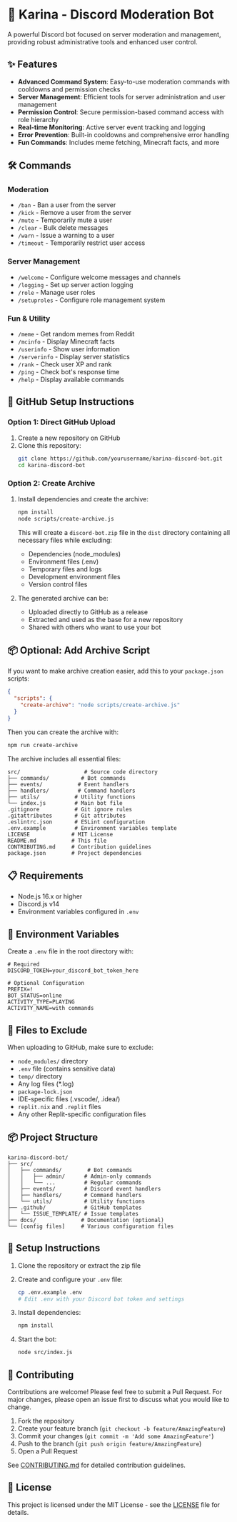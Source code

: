 # 🤖 Karina - Discord Moderation Bot

A powerful Discord bot focused on server moderation and management, providing robust administrative tools and enhanced user control.

## ✨ Features

- **Advanced Command System**: Easy-to-use moderation commands with cooldowns and permission checks
- **Server Management**: Efficient tools for server administration and user management
- **Permission Control**: Secure permission-based command access with role hierarchy
- **Real-time Monitoring**: Active server event tracking and logging
- **Error Prevention**: Built-in cooldowns and comprehensive error handling
- **Fun Commands**: Includes meme fetching, Minecraft facts, and more

## 🛠️ Commands

### Moderation
- `/ban` - Ban a user from the server
- `/kick` - Remove a user from the server
- `/mute` - Temporarily mute a user
- `/clear` - Bulk delete messages
- `/warn` - Issue a warning to a user
- `/timeout` - Temporarily restrict user access

### Server Management
- `/welcome` - Configure welcome messages and channels
- `/logging` - Set up server action logging
- `/role` - Manage user roles
- `/setuproles` - Configure role management system

### Fun & Utility
- `/meme` - Get random memes from Reddit
- `/mcinfo` - Display Minecraft facts
- `/userinfo` - Show user information
- `/serverinfo` - Display server statistics
- `/rank` - Check user XP and rank
- `/ping` - Check bot's response time
- `/help` - Display available commands

## 🚀 GitHub Setup Instructions

### Option 1: Direct GitHub Upload

1. Create a new repository on GitHub
2. Clone this repository:
   ```bash
   git clone https://github.com/yourusername/karina-discord-bot.git
   cd karina-discord-bot
   ```

### Option 2: Create Archive

1. Install dependencies and create the archive:
   ```bash
   npm install
   node scripts/create-archive.js
   ```
   This will create a `discord-bot.zip` file in the `dist` directory containing all necessary files while excluding:
   - Dependencies (node_modules)
   - Environment files (.env)
   - Temporary files and logs
   - Development environment files
   - Version control files

2. The generated archive can be:
   - Uploaded directly to GitHub as a release
   - Extracted and used as the base for a new repository
   - Shared with others who want to use your bot

## 📦 Optional: Add Archive Script

If you want to make archive creation easier, add this to your `package.json` scripts:
```json
{
  "scripts": {
    "create-archive": "node scripts/create-archive.js"
  }
}
```

Then you can create the archive with:
```bash
npm run create-archive
```

The archive includes all essential files:
```
src/                    # Source code directory
├── commands/          # Bot commands
├── events/           # Event handlers
├── handlers/         # Command handlers
├── utils/           # Utility functions
└── index.js         # Main bot file
.gitignore           # Git ignore rules
.gitattributes       # Git attributes
.eslintrc.json       # ESLint configuration
.env.example         # Environment variables template
LICENSE             # MIT License
README.md           # This file
CONTRIBUTING.md     # Contribution guidelines
package.json        # Project dependencies
```

## 📋 Requirements

- Node.js 16.x or higher
- Discord.js v14
- Environment variables configured in `.env`

## 🔐 Environment Variables

Create a `.env` file in the root directory with:

```env
# Required
DISCORD_TOKEN=your_discord_bot_token_here

# Optional Configuration
PREFIX=!
BOT_STATUS=online
ACTIVITY_TYPE=PLAYING
ACTIVITY_NAME=with commands
```

## 🚫 Files to Exclude

When uploading to GitHub, make sure to exclude:
- `node_modules/` directory
- `.env` file (contains sensitive data)
- `temp/` directory
- Any log files (*.log)
- `package-lock.json`
- IDE-specific files (.vscode/, .idea/)
- `replit.nix` and `.replit` files
- Any other Replit-specific configuration files

## 📦 Project Structure
```
karina-discord-bot/
├── src/
│   ├── commands/        # Bot commands
│   │   ├── admin/      # Admin-only commands
│   │   └── ...         # Regular commands
│   ├── events/         # Discord event handlers
│   ├── handlers/       # Command handlers
│   └── utils/          # Utility functions
├── .github/            # GitHub templates
│   └── ISSUE_TEMPLATE/ # Issue templates
├── docs/              # Documentation (optional)
└── [config files]     # Various configuration files
```

## 🔄 Setup Instructions

1. Clone the repository or extract the zip file
2. Create and configure your `.env` file:
   ```bash
   cp .env.example .env
   # Edit .env with your Discord bot token and settings
   ```

3. Install dependencies:
   ```bash
   npm install
   ```

4. Start the bot:
   ```bash
   node src/index.js
   ```

## 🤝 Contributing

Contributions are welcome! Please feel free to submit a Pull Request. For major changes, please open an issue first to discuss what you would like to change.

1. Fork the repository
2. Create your feature branch (`git checkout -b feature/AmazingFeature`)
3. Commit your changes (`git commit -m 'Add some AmazingFeature'`)
4. Push to the branch (`git push origin feature/AmazingFeature`)
5. Open a Pull Request

See [CONTRIBUTING.md](CONTRIBUTING.md) for detailed contribution guidelines.

## 📝 License

This project is licensed under the MIT License - see the [LICENSE](LICENSE) file for details.
